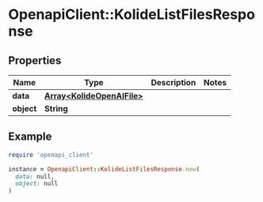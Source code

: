 # OpenapiClient::KolideListFilesResponse

## Properties

| Name | Type | Description | Notes |
| ---- | ---- | ----------- | ----- |
| **data** | [**Array&lt;KolideOpenAIFile&gt;**](KolideOpenAIFile.md) |  |  |
| **object** | **String** |  |  |

## Example

```ruby
require 'openapi_client'

instance = OpenapiClient::KolideListFilesResponse.new(
  data: null,
  object: null
)
```

